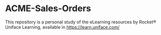 # ACME-Sales-Orders

This repository is a personal study of the eLearning resources by Rocket® Uniface Learning, available in https://learn.uniface.com/

